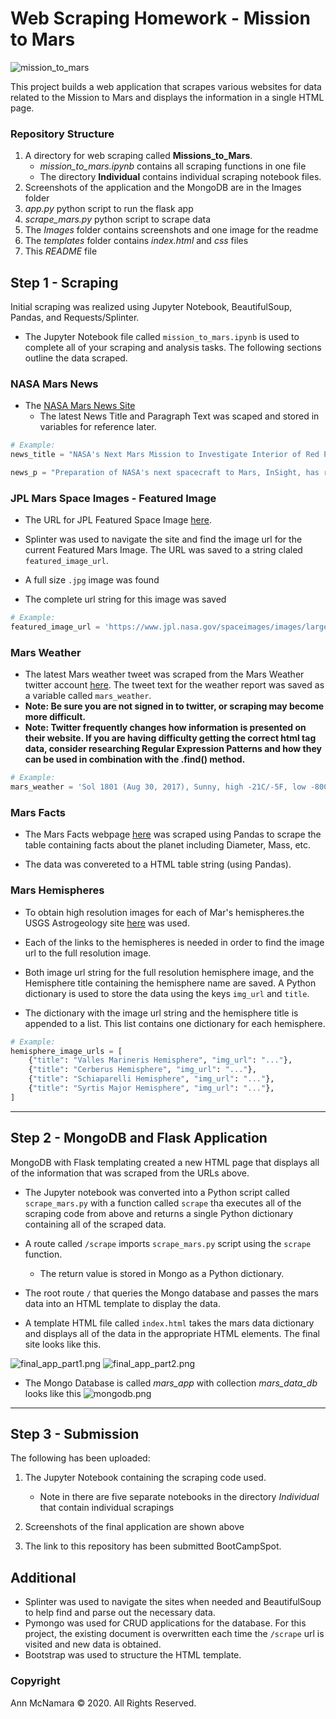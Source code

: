 # Web Scraping Homework - Mission to Mars

![mission_to_mars](Images/mission_to_mars.png)

This project builds a web application that scrapes various websites for data related to the Mission to Mars and displays the information in a single HTML page. 

### Repository Structure

1. A directory for web scraping called **Missions_to_Mars**.
    * *mission_to_mars.ipynb* contains all scraping functions in one file
    * The directory **Individual** contains individual scraping notebook files.
2. Screenshots of the application and the MongoDB are in the Images folder
3. *app.py* python script to run the flask app
4. *scrape_mars.py* python script to scrape data
5. The *Images* folder contains screenshots and one image for the readme
6. The *templates* folder contains *index.html* and *css* files
7. This *README* file

## Step 1 - Scraping

Initial scraping was realized using Jupyter Notebook, BeautifulSoup, Pandas, and Requests/Splinter.

* The Jupyter Notebook file called `mission_to_mars.ipynb` is used to complete all of your scraping and analysis tasks. The following sections outline the data scraped.

### NASA Mars News

* The [NASA Mars News Site](https://mars.nasa.gov/news/) 
    * The latest News Title and Paragraph Text was scaped and stored in variables for reference later.

```python
# Example:
news_title = "NASA's Next Mars Mission to Investigate Interior of Red Planet"

news_p = "Preparation of NASA's next spacecraft to Mars, InSight, has ramped up this summer, on course for launch next May from Vandenberg Air Force Base in central California -- the first interplanetary launch in history from America's West Coast."
```

### JPL Mars Space Images - Featured Image

* The URL for JPL Featured Space Image [here](https://www.jpl.nasa.gov/spaceimages/?search=&category=Mars).

* Splinter was used to navigate the site and find the image url for the current Featured Mars Image.  The URL was saved to a string claled `featured_image_url`.

* A full size `.jpg` image was found

* The complete url string for this image was saved

```python
# Example:
featured_image_url = 'https://www.jpl.nasa.gov/spaceimages/images/largesize/PIA16225_hires.jpg'
```

### Mars Weather

* The latest Mars weather tweet was scraped from  the Mars Weather twitter account [here](https://twitter.com/marswxreport?lang=en).  The tweet text for the weather report was saved as a variable called `mars_weather`.
* **Note: Be sure you are not signed in to twitter, or scraping may become more difficult.**
* **Note: Twitter frequently changes how information is presented on their website. If you are having difficulty getting the correct html tag data, consider researching Regular Expression Patterns and how they can be used in combination with the .find() method.**


```python
# Example:
mars_weather = 'Sol 1801 (Aug 30, 2017), Sunny, high -21C/-5F, low -80C/-112F, pressure at 8.82 hPa, daylight 06:09-17:55'
```

### Mars Facts

* The Mars Facts webpage [here](https://space-facts.com/mars/) was scraped using Pandas to scrape the table containing facts about the planet including Diameter, Mass, etc.

* The data was convereted to a HTML table string (using Pandas).

### Mars Hemispheres

* To obtain high resolution images for each of Mar's hemispheres.the USGS Astrogeology site [here](https://astrogeology.usgs.gov/search/results?q=hemisphere+enhanced&k1=target&v1=Mars) was used. 

* Each of the links to the hemispheres is needed in order to find the image url to the full resolution image.

* Both image url string for the full resolution hemisphere image, and the Hemisphere title containing the hemisphere name are saved. A Python dictionary is used to store the data using the keys `img_url` and `title`.

* The dictionary with the image url string and the hemisphere title is appended to a list. This list contains one dictionary for each hemisphere.

```python
# Example:
hemisphere_image_urls = [
    {"title": "Valles Marineris Hemisphere", "img_url": "..."},
    {"title": "Cerberus Hemisphere", "img_url": "..."},
    {"title": "Schiaparelli Hemisphere", "img_url": "..."},
    {"title": "Syrtis Major Hemisphere", "img_url": "..."},
]
```

- - -

## Step 2 - MongoDB and Flask Application

MongoDB with Flask templating created a new HTML page that displays all of the information that was scraped from the URLs above.

* The Jupyter notebook was converted into a Python script called `scrape_mars.py` with a function called `scrape` tha executes all of the scraping code from above and returns a  single Python dictionary containing all of the scraped data.

* A route called `/scrape` imports `scrape_mars.py` script using the `scrape` function.

  * The return value is stored in Mongo as a Python dictionary.

* The root route `/` that queries the Mongo database and passes the mars data into an HTML template to display the data.

* A template HTML file called `index.html` takes the mars data dictionary and displays all of the data in the appropriate HTML elements. The final site looks like this. 

![final_app_part1.png](Images/final_app_part1.png)
![final_app_part2.png](Images/final_app_part2.png)

* The Mongo Database is called *mars_app* with collection *mars_data_db* looks like this
![mongodb.png](Images/MongoDB.png)

- - -

## Step 3 - Submission

The following has been uploaded:

1. The Jupyter Notebook containing the scraping code used.
    * Note in there are five separate notebooks in the directory *Individual* that contain individual scrapings 

2. Screenshots of the final application are shown above

3. The link to this repository has been submitted BootCampSpot.

## Additional

* Splinter was used to navigate the sites when needed and BeautifulSoup to help find and parse out the necessary data.
* Pymongo was used for CRUD applications for the database. For this project, the existing document is overwritten each time the `/scrape` url is visited and new data is obtained.
* Bootstrap was used to structure the HTML template.

### Copyright

Ann McNamara © 2020. All Rights Reserved.
